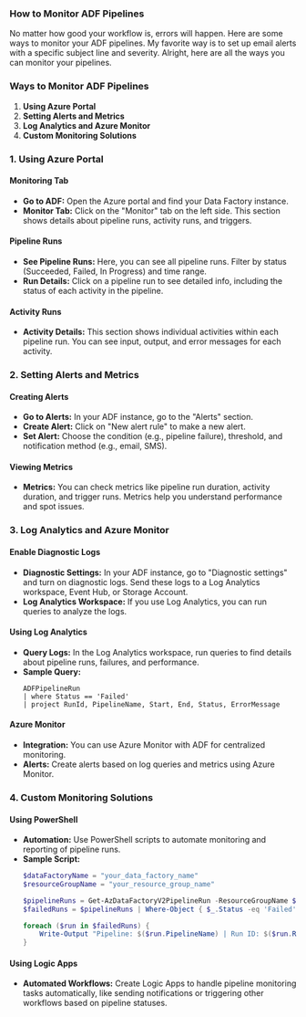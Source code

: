 

### How to Monitor ADF Pipelines

No matter how good your workflow is, errors will happen. Here are some ways to monitor your ADF pipelines. My favorite way is to set up email alerts with a specific subject line and severity. Alright, here are all the ways you can monitor your pipelines.

### Ways to Monitor ADF Pipelines

1. **Using Azure Portal**
2. **Setting Alerts and Metrics**
3. **Log Analytics and Azure Monitor**
4. **Custom Monitoring Solutions**

### 1. Using Azure Portal

#### Monitoring Tab

- **Go to ADF:** Open the Azure portal and find your Data Factory instance.
- **Monitor Tab:** Click on the "Monitor" tab on the left side. This section shows details about pipeline runs, activity runs, and triggers.

#### Pipeline Runs

- **See Pipeline Runs:** Here, you can see all pipeline runs. Filter by status (Succeeded, Failed, In Progress) and time range.
- **Run Details:** Click on a pipeline run to see detailed info, including the status of each activity in the pipeline.

#### Activity Runs

- **Activity Details:** This section shows individual activities within each pipeline run. You can see input, output, and error messages for each activity.

### 2. Setting Alerts and Metrics

#### Creating Alerts

- **Go to Alerts:** In your ADF instance, go to the "Alerts" section.
- **Create Alert:** Click on "New alert rule" to make a new alert.
- **Set Alert:** Choose the condition (e.g., pipeline failure), threshold, and notification method (e.g., email, SMS).

#### Viewing Metrics

- **Metrics:** You can check metrics like pipeline run duration, activity duration, and trigger runs. Metrics help you understand performance and spot issues.

### 3. Log Analytics and Azure Monitor

#### Enable Diagnostic Logs

- **Diagnostic Settings:** In your ADF instance, go to "Diagnostic settings" and turn on diagnostic logs. Send these logs to a Log Analytics workspace, Event Hub, or Storage Account.
- **Log Analytics Workspace:** If you use Log Analytics, you can run queries to analyze the logs.

#### Using Log Analytics

- **Query Logs:** In the Log Analytics workspace, run queries to find details about pipeline runs, failures, and performance.
- **Sample Query:**
  ```kusto
  ADFPipelineRun
  | where Status == 'Failed'
  | project RunId, PipelineName, Start, End, Status, ErrorMessage
  ```

#### Azure Monitor

- **Integration:** You can use Azure Monitor with ADF for centralized monitoring.
- **Alerts:** Create alerts based on log queries and metrics using Azure Monitor.

### 4. Custom Monitoring Solutions

#### Using PowerShell

- **Automation:** Use PowerShell scripts to automate monitoring and reporting of pipeline runs.
- **Sample Script:**
  ```powershell
  $dataFactoryName = "your_data_factory_name"
  $resourceGroupName = "your_resource_group_name"

  $pipelineRuns = Get-AzDataFactoryV2PipelineRun -ResourceGroupName $resourceGroupName -DataFactoryName $dataFactoryName
  $failedRuns = $pipelineRuns | Where-Object { $_.Status -eq 'Failed' }
  
  foreach ($run in $failedRuns) {
      Write-Output "Pipeline: $($run.PipelineName) | Run ID: $($run.RunId) | Status: $($run.Status)"
  }
  ```

#### Using Logic Apps

- **Automated Workflows:** Create Logic Apps to handle pipeline monitoring tasks automatically, like sending notifications or triggering other workflows based on pipeline statuses.
